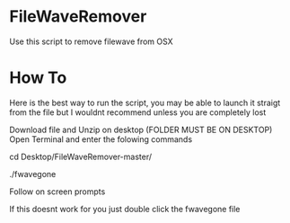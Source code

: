 # FileWaveRemover
Use this script to remove filewave from OSX

# How To
Here is the best way to run the script, you may be able to launch it straigt from the file but I wouldnt recommend unless you are completely lost

Download file and Unzip on desktop (FOLDER MUST BE ON DESKTOP)
Open Terminal and enter the folowing commands

cd Desktop/FileWaveRemover-master/

./fwavegone

Follow on screen prompts

If this doesnt work for you just double click the fwavegone file

